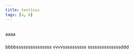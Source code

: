 ```yaml
---
title: test1sss
tags: [a, b]
---
```


##

aaaa

###

bbbbsssssssssssssss
vvvvssssssssss
ssssssssssssssddd

###

##
